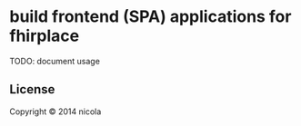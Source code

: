 # build frontend (SPA) applications for fhirplace

TODO: document usage

## License

Copyright © 2014 nicola
